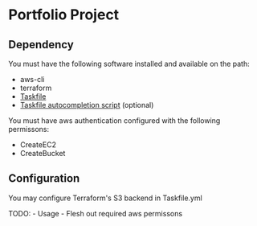 # Portfolio Project
## Dependency
You must have the following software installed and available on the path:
- aws-cli
- terraform
- [Taskfile](https://taskfile.dev/)
- [Taskfile autocompletion script](https://github.com/go-task/task/tree/main/completion) (optional)

You must have aws authentication configured with the following permissons:
- CreateEC2
- CreateBucket

## Configuration
You may configure Terraform's S3 backend in Taskfile.yml

TODO:
    - Usage
    - Flesh out required aws permissons